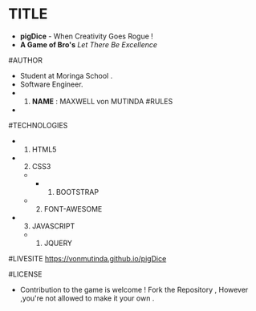 # TITLE
    
+ **pigDice** - When Creativity Goes Rogue ! 
+ **A Game of Bro's**  *Let There Be Excellence*

#AUTHOR

+ Student at Moringa School .
+ Software Engineer.
+ 
    1. **NAME** : MAXWELL von MUTINDA 
#RULES
+ 

#TECHNOLOGIES

+ 1. HTML5
+ 2. CSS3
    + + 1. BOOTSTRAP
    + 2. FONT-AWESOME
+ 3. JAVASCRIPT
    + 1. JQUERY
    
#LIVESITE
 https://vonmutinda.github.io/pigDice

#LICENSE

 + Contribution to the game is welcome ! Fork the Repository , However ,you're not allowed to make it your own .

